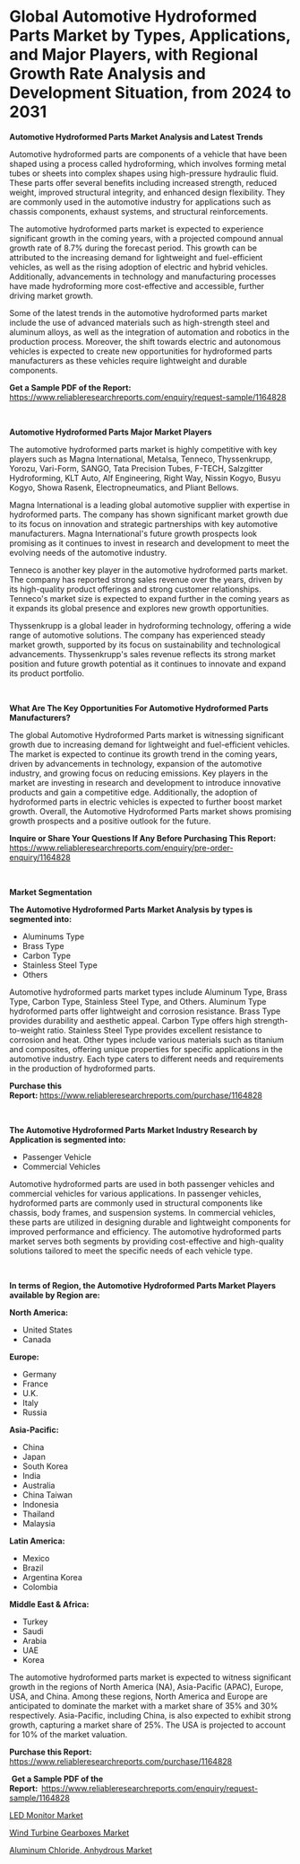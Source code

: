 <p><h1>Global Automotive Hydroformed Parts Market by Types, Applications, and Major Players, with Regional Growth Rate Analysis and Development Situation, from 2024 to 2031</h1></p><p><strong>Automotive Hydroformed Parts Market Analysis and Latest Trends</strong></p>
<p><p>Automotive hydroformed parts are components of a vehicle that have been shaped using a process called hydroforming, which involves forming metal tubes or sheets into complex shapes using high-pressure hydraulic fluid. These parts offer several benefits including increased strength, reduced weight, improved structural integrity, and enhanced design flexibility. They are commonly used in the automotive industry for applications such as chassis components, exhaust systems, and structural reinforcements.</p><p>The automotive hydroformed parts market is expected to experience significant growth in the coming years, with a projected compound annual growth rate of 8.7% during the forecast period. This growth can be attributed to the increasing demand for lightweight and fuel-efficient vehicles, as well as the rising adoption of electric and hybrid vehicles. Additionally, advancements in technology and manufacturing processes have made hydroforming more cost-effective and accessible, further driving market growth.</p><p>Some of the latest trends in the automotive hydroformed parts market include the use of advanced materials such as high-strength steel and aluminum alloys, as well as the integration of automation and robotics in the production process. Moreover, the shift towards electric and autonomous vehicles is expected to create new opportunities for hydroformed parts manufacturers as these vehicles require lightweight and durable components.</p></p>
<p><strong>Get a Sample PDF of the Report:&nbsp;</strong> <a href="https://www.reliableresearchreports.com/enquiry/request-sample/1164828">https://www.reliableresearchreports.com/enquiry/request-sample/1164828</a></p>
<p>&nbsp;</p>
<p><strong>Automotive Hydroformed Parts Major Market Players</strong></p>
<p><p>The automotive hydroformed parts market is highly competitive with key players such as Magna International, Metalsa, Tenneco, Thyssenkrupp, Yorozu, Vari-Form, SANGO, Tata Precision Tubes, F-TECH, Salzgitter Hydroforming, KLT Auto, Alf Engineering, Right Way, Nissin Kogyo, Busyu Kogyo, Showa Rasenk, Electropneumatics, and Pliant Bellows.</p><p>Magna International is a leading global automotive supplier with expertise in hydroformed parts. The company has shown significant market growth due to its focus on innovation and strategic partnerships with key automotive manufacturers. Magna International's future growth prospects look promising as it continues to invest in research and development to meet the evolving needs of the automotive industry.</p><p>Tenneco is another key player in the automotive hydroformed parts market. The company has reported strong sales revenue over the years, driven by its high-quality product offerings and strong customer relationships. Tenneco's market size is expected to expand further in the coming years as it expands its global presence and explores new growth opportunities.</p><p>Thyssenkrupp is a global leader in hydroforming technology, offering a wide range of automotive solutions. The company has experienced steady market growth, supported by its focus on sustainability and technological advancements. Thyssenkrupp's sales revenue reflects its strong market position and future growth potential as it continues to innovate and expand its product portfolio.</p></p>
<p>&nbsp;</p>
<p><strong>What Are The Key Opportunities For Automotive Hydroformed Parts Manufacturers?</strong></p>
<p><p>The global Automotive Hydroformed Parts market is witnessing significant growth due to increasing demand for lightweight and fuel-efficient vehicles. The market is expected to continue its growth trend in the coming years, driven by advancements in technology, expansion of the automotive industry, and growing focus on reducing emissions. Key players in the market are investing in research and development to introduce innovative products and gain a competitive edge. Additionally, the adoption of hydroformed parts in electric vehicles is expected to further boost market growth. Overall, the Automotive Hydroformed Parts market shows promising growth prospects and a positive outlook for the future.</p></p>
<p><strong>Inquire or Share Your Questions If Any Before Purchasing This Report:</strong> <a href="https://www.reliableresearchreports.com/enquiry/pre-order-enquiry/1164828">https://www.reliableresearchreports.com/enquiry/pre-order-enquiry/1164828</a></p>
<p>&nbsp;</p>
<p><strong>Market Segmentation</strong></p>
<p><strong>The Automotive Hydroformed Parts Market Analysis by types is segmented into:</strong></p>
<p><ul><li>Aluminums Type</li><li>Brass Type</li><li>Carbon Type</li><li>Stainless Steel Type</li><li>Others</li></ul></p>
<p><p>Automotive hydroformed parts market types include Aluminum Type, Brass Type, Carbon Type, Stainless Steel Type, and Others. Aluminum Type hydroformed parts offer lightweight and corrosion resistance. Brass Type provides durability and aesthetic appeal. Carbon Type offers high strength-to-weight ratio. Stainless Steel Type provides excellent resistance to corrosion and heat. Other types include various materials such as titanium and composites, offering unique properties for specific applications in the automotive industry. Each type caters to different needs and requirements in the production of hydroformed parts.</p></p>
<p><strong>Purchase this Report:&nbsp;</strong><a href="https://www.reliableresearchreports.com/purchase/1164828">https://www.reliableresearchreports.com/purchase/1164828</a></p>
<p>&nbsp;</p>
<p><strong>The Automotive Hydroformed Parts Market Industry Research by Application is segmented into:</strong></p>
<p><ul><li>Passenger Vehicle</li><li>Commercial Vehicles</li></ul></p>
<p><p>Automotive hydroformed parts are used in both passenger vehicles and commercial vehicles for various applications. In passenger vehicles, hydroformed parts are commonly used in structural components like chassis, body frames, and suspension systems. In commercial vehicles, these parts are utilized in designing durable and lightweight components for improved performance and efficiency. The automotive hydroformed parts market serves both segments by providing cost-effective and high-quality solutions tailored to meet the specific needs of each vehicle type.</p></p>
<p>&nbsp;</p>
<p><strong>In terms of Region, the Automotive Hydroformed Parts Market Players available by Region are:</strong></p>
<p>
    <p> <strong> North America: </strong>
        <ul>
            <li>United States</li>
            <li>Canada</li>
        </ul>
        </p> 
    <p> <strong> Europe: </strong>
        <ul>
            <li>Germany</li>
            <li>France</li>
            <li>U.K.</li>
            <li>Italy</li>
            <li>Russia</li>
        </ul>
        </p> 
    <p> <strong> Asia-Pacific: </strong>
        <ul>
            <li>China</li>
            <li>Japan</li>
            <li>South Korea</li>
            <li>India</li>
            <li>Australia</li>
            <li>China Taiwan</li>
            <li>Indonesia</li>
            <li>Thailand</li>
            <li>Malaysia</li>
        </ul>
        </p> 
    <p> <strong> Latin America: </strong>
        <ul>
            <li>Mexico</li>
            <li>Brazil</li>
            <li>Argentina Korea</li>
            <li>Colombia</li>
        </ul>
        </p> 
    <p> <strong> Middle East & Africa: </strong>
        <ul>
            <li>Turkey</li>
            <li>Saudi</li>
            <li>Arabia</li>
            <li>UAE</li>
            <li>Korea</li>
        </ul>
    </p>
    </p>
<p><p>The automotive hydroformed parts market is expected to witness significant growth in the regions of North America (NA), Asia-Pacific (APAC), Europe, USA, and China. Among these regions, North America and Europe are anticipated to dominate the market with a market share of 35% and 30% respectively. Asia-Pacific, including China, is also expected to exhibit strong growth, capturing a market share of 25%. The USA is projected to account for 10% of the market valuation.</p></p>
<p><strong>Purchase this Report: </strong><a href="https://www.reliableresearchreports.com/purchase/1164828">https://www.reliableresearchreports.com/purchase/1164828</a></p>
<p>&nbsp;<strong>Get a Sample PDF of the Report:&nbsp;&nbsp;</strong><a href="https://www.reliableresearchreports.com/enquiry/request-sample/1164828">https://www.reliableresearchreports.com/enquiry/request-sample/1164828</a></p>
<p><strong></strong></p>
<p><p><a href="https://view.publitas.com/reportprime-1/global-led-monitor-market-size-and-market-trends-insights-and-projections-from-2023-to-2030/">LED Monitor Market</a></p><p><a href="https://view.publitas.com/reportprime-1/wind-turbine-gearboxes-market-research-report-the-key-to-successful-business-strategy-forecasted-for-period-from-2023-2030/">Wind Turbine Gearboxes Market</a></p><p><a href="https://view.publitas.com/reportprime-1/aluminum-chloride-anhydrous-market-dynamics-2023-2030-also-about-its-market-trends-projections-and-opportunities/">Aluminum Chloride, Anhydrous Market</a></p></p>